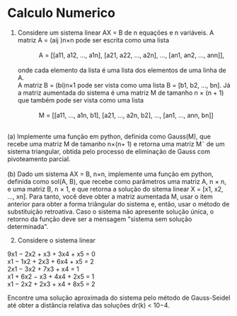   <h1>Calculo Numerico</h1>

1. Considere um sistema linear AX = B de n equações e n variáveis. A matriz A = (aij )n×n pode ser escrita como uma lista<br /><br/>
                        &nbsp;&nbsp;&nbsp;&nbsp;&nbsp;&nbsp;&nbsp;&nbsp;&nbsp;&nbsp;&nbsp; A = [[a11, a12, ..., a1n], [a21, a22, ..., a2n], ..., [an1, an2, ..., ann]],<br /> <br />
onde cada elemento da lista é uma lista dos elementos de uma linha de A.<br/> A matriz B = (bi)n×1 pode ser vista como uma lista B = [b1, b2, ..., bn]. Já a matriz aumentada do sistema é uma matriz M de tamanho n × (n + 1) que também pode ser vista como uma lista<br /> <br />
                        &nbsp;&nbsp;&nbsp;&nbsp;&nbsp;&nbsp;&nbsp;&nbsp;&nbsp;&nbsp;&nbsp; M = [[a11, ..., a1n, b1], [a21, ..., a2n, b2], ..., [an1, ..., ann, bn]]<br /><br /> 

(a) Implemente uma função em python, definida como Gauss(M), que recebe uma matriz M de tamanho n×(n+ 1) e retorna uma matriz M˜ de um sistema triangular, obtida pelo processo de eliminação de Gauss com pivoteamento parcial.<br /> <br />
(b) Dado um sistema AX = B, n×n, implemente uma função em python, definida como sol(A, B), que recebe como parâmetros uma matriz A, n × n, e uma matriz B, n × 1, e que retorna a solução do sitema linear X = [x1, x2, ..., xn]. Para tanto, você deve obter a matriz aumentada M, usar o item anterior para obter a forma triângular do sistema e, então, usar o método de substituição retroativa. Caso o sistema não apresente solução única, o retorno da função deve ser a mensagem "sistema sem solução determinada". 

2. Considere o sistema linear

9x1 − 2x2 + x3 + 3x4 + x5 = 0<br />
x1 − 1x2 + 2x3 + 6x4 + x5 = 2<br />
2x1 − 3x2 + 7x3 + x4 = 1<br />
x1 + 6x2 − x3 + 4x4 + 2x5 = 1<br />
x1 − 2x2 + 2x3 + x4 + 8x5 = 2<br />

Encontre uma solução aproximada do sistema pelo método de Gauss-Seidel até obter a distância relativa das
soluções dr(k) < 10−4.
